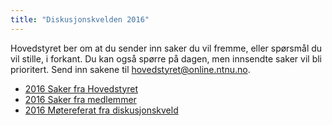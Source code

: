```yaml
---
title: "Diskusjonskvelden 2016"
---
```


Hovedstyret ber om at du sender inn saker du vil fremme, eller spørsmål du vil stille, i forkant. Du kan også spørre på dagen, men innsendte saker vil bli prioritert. Send inn sakene til hovedstyret@online.ntnu.no.




* [2016 Saker fra Hovedstyret](https://wiki.online.ntnu.no/info/innsikt-og-interface/diskusjonskveldmedhs/2016/sakerfrahovedstyret/)
* [2016 Saker fra medlemmer](https://wiki.online.ntnu.no/info/innsikt-og-interface/diskusjonskveldmedhs/2016/sakerframedlemmer/)
* [2016 Møtereferat fra diskusjonskveld](/info/innsikt-og-interface/diskusjonskveldmedhs/2016/møtereferatfradiskusjonskveld)